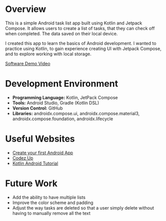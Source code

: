 # Overview

This is a simple Android task list app built using Kotlin and Jetpack Compose. It allows users to create a list of tasks, that they can check off when completed. The data saved on their local device.

I created this app to learn the basics of Android development. I wanted to practice using Kotlin, to gain experience creating UI with Jetpack Compose, and to explore working with local storage.

[Software Demo Video](http://youtube.link.goes.here)

# Development Environment

* **Programming Language:** Kotlin, JetPack Compose
* **Tools:** Android Studio, Gradle (Kotlin DSL)
* **Version Control:** GitHub
* **Libraries:** androidx.compose.ui, androidx.compose.material3, androidx.compose.foundation, androidx.lifecycle

# Useful Websites

* [Create your first Android App](https://developer.android.com/codelabs/basic-android-kotlin-compose-first-app#0)
* [Codez Up](https://codezup.com/kotlin-for-beginners-app-tutorial/)
* [Kotlin Android Tutorial](https://www.geeksforgeeks.org/kotlin/kotlin-android-tutorial/)

# Future Work

* Add the ability to have multiple lists
* Improve the color scheme and padding
* Adjust the way tasks are deleted so that a user simply delete without having to manually remove all the text
